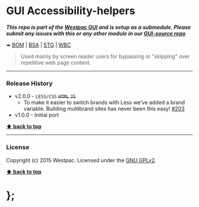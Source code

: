 GUI Accessibility-helpers
=========================

***This repo is part of the [Westpac GUI](http://gel.westpacgroup.com.au/GUI/) and is setup as a submodule. Please submit any issues with this or any other
module in our [GUI-source repo](https://github.com/WestpacCXTeam/GUI-source/issues)***

➠
[BOM](http://westpaccxteam.github.io/GUI-accessibility-helpers/tests/BOM/) |
[BSA](http://westpaccxteam.github.io/GUI-accessibility-helpers/tests/BSA/) |
[STG](http://westpaccxteam.github.io/GUI-accessibility-helpers/tests/STG/) |
[WBC](http://westpaccxteam.github.io/GUI-accessibility-helpers/tests/WBC/)

> Used mainly by screen reader users for bypassing or "skipping" over repetitive web page content.

----------------------------------------------------------------------------------------------------------------------------------------------------------------


### Release History

* v2.0.0 - `LESS/CSS` ~~`HTML`~~ ~~`JS`~~
	* To make it easier to switch brands with Less we’ve added a brand variable. Building multibrand sites has never been this easy!
		[#203](https://github.com/WestpacCXTeam/GUI-source/issues/203)
* v1.0.0 - Initial port

**[⬆ back to top](#content)**


----------------------------------------------------------------------------------------------------------------------------------------------------------------


### License

Copyright (c) 2015 Westpac. Licensed under the [GNU GPLv2](https://raw.githubusercontent.com/WestpacCXTeam/GUI-accessibility-helpers/master/LICENSE).

**[⬆ back to top](#content)**

# };